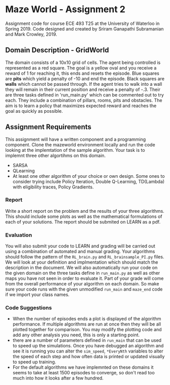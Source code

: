 # Maze World - Assignment 2
Assignment code for course ECE 493 T25 at the University of Waterloo in Spring 2019.
Code designed and created by Sriram Ganapathi Subramanian and Mark Crowley, 2019.


## Domain Description - GridWorld
The domain consists of a 10x10 grid of cells. The agent being controlled is represented as a red square. The goal is a yellow oval and you receive a reward of 1 for reaching it, this ends and resets the episode.
Blue squares are **pits** which yield a penalty of -10 and end the episode. 
Black squares are **walls** which cannot be passed through. If the agent tries to walk into a wall they will remain in their current position and receive a penalty of -.3.
Their are three tasks defined in 'run_main.py' which can be commented out to try each. They include a combination of pillars, rooms, pits and obstacles. The aim is to learn a policy that maximizes expected reward and reaches the goal as quickly as possible.


## Assignment Requirements

This assignment will have a written component and a programming component.
Clone the mazeworld environment locally and run the code looking at the implemtation of the sample algorithm.
Your task is to implemnt three other algortihms on this domain.
- SARSA
- QLearning
- At least one other algorithm of your choice or own design. Some ones to consider trying include Policy Iteration, Double Q-Learning, TD(Lambda) with eligibility traces, Policy Gradients.

### Report
Write a short report on the problem and the results of your three algorithms. This should include some plots as well as the mathematical formulations of each of your solutions. The report should be submited on LEARN as a pdf. 


### Evaluation
You will also submit your code to LEARN and grading will be carried out using a combination of automated and manual grading.
Your algorithms should follow the pattern of the `RL_brain.py` and `RL_brainsample_PI.py` files.
We will look at your definition and implmentation which should match the description in the document.
We will also automatically run your code on the given domain on the three tasks define in `run_main.py` as well as other maps you have not seen in order to evaluate it. 
Part of your grade will come from the overall performance of your algorithm on each domain.
So make sure your code runs with the given unmodified `run_main` and `maze_end` code if we import your class names.


### Code Suggestions
- When the number of episodes ends a plot is displayed of the algorithm performance. If multiple algorithms are run at once then they will be all plotted together for comparison. You may modify the plotting code and add any other analysis you need, this is only a starting point.
- there are a number of parameters defined in `run_main` that can be used to speed up the simulations. Once you have debugged an algorithm and see it is running you can alter the `sim_speed`, `*EveryNth` variables to alter the speed of each step and how often data is printed or updated visually to speed up training. 
- For the default algorithms we have implemnted on these domains it seems to take at least 1500 episodes to converge, so don't read too much into how it looks after a few hundred.

